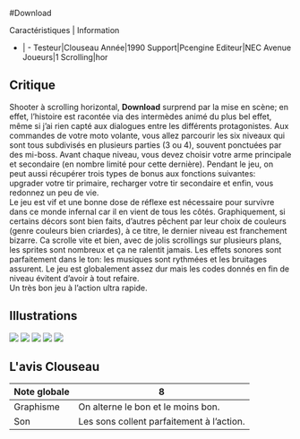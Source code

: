 #Download

Caractéristiques | Information
- | -
Testeur|Clouseau
Année|1990
Support|Pcengine
Editeur|NEC Avenue
Joueurs|1
Scrolling|hor

## Critique
Shooter à scrolling horizontal, <b>Download</b> surprend par la mise en scène; en effet, l’histoire est racontée via des intermèdes animé du plus bel effet, même si j’ai rien capté aux dialogues entre les différents protagonistes. Aux commandes de votre moto volante, vous allez parcourir les six niveaux qui sont tous subdivisés en plusieurs parties (3 ou 4), souvent ponctuées par des mi-boss. Avant chaque niveau, vous devez choisir votre arme principale et secondaire (en nombre limité pour cette dernière). Pendant le jeu, on peut aussi récupérer trois types de bonus aux fonctions suivantes: upgrader votre tir primaire, recharger votre tir secondaire et enfin, vous redonnez un peu de vie.<br/>Le jeu est vif et une bonne dose de réflexe est nécessaire pour survivre dans ce monde infernal car il en vient de tous les côtés. Graphiquement, si certains décors sont bien faits, d’autres pêchent par leur choix de couleurs (genre couleurs bien criardes), à ce titre, le dernier niveau est franchement bizarre. Ca scrolle vite et bien, avec de jolis scrollings sur plusieurs plans, les sprites sont nombreux et ça ne ralentit jamais. Les effets sonores sont parfaitement dans le ton: les musiques sont rythmées et les bruitages assurent. Le jeu est globalement assez dur mais les codes donnés en fin de niveau évitent d’avoir à tout refaire.<br/>Un très bon jeu à l’action ultra rapide.

## Illustrations
![](http://www.shmup.com/images/thumbs/Download_1.jpg)
![](http://www.shmup.com/images/thumbs/Download_2.jpg)
![](http://www.shmup.com/images/thumbs/Download_3.jpg)
![](http://www.shmup.com/images/thumbs/)
![](http://www.shmup.com/images/thumbs/)

## L'avis Clouseau
Note globale|8
-|-
Graphisme|On alterne le bon et le moins bon.
Son|Les sons collent parfaitement à l’action.
